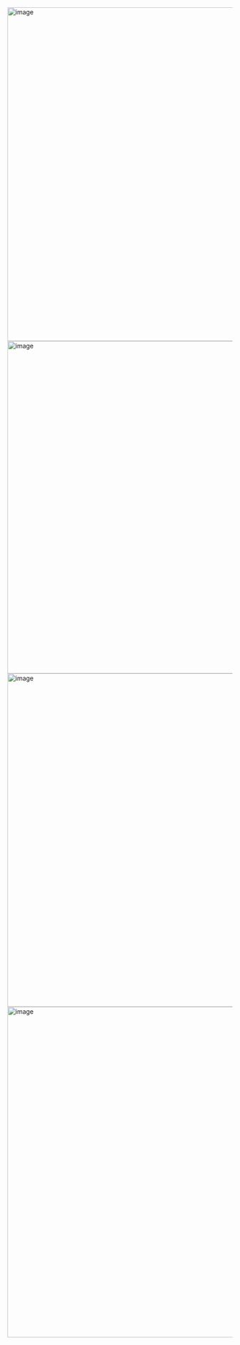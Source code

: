 <img width="1051" height="748" alt="image" src="https://github.com/user-attachments/assets/5842a126-47f3-4e86-9515-34c920e9eebf" />

<br>

<img width="1054" height="745" alt="image" src="https://github.com/user-attachments/assets/a4519c56-4e32-470d-8f8d-1cfec7fcc88f" />

<br>

<img width="1058" height="747" alt="image" src="https://github.com/user-attachments/assets/15cd4029-55ba-47de-90ee-8a1638925474" />

<br>

<img width="1054" height="741" alt="image" src="https://github.com/user-attachments/assets/132c1453-9a3f-4e83-9e78-56cfa97c7548" />






